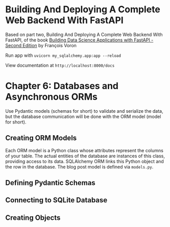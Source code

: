 Building And Deploying A Complete Web Backend With FastAPI
==========================================================

Based on part two, Building And Deploying A Complete Web Backend With FastAPI, of the book [Building Data Science Applications with FastAPI - Second Edition](https://www.amazon.com/Building-Data-Science-Applications-FastAPI-ebook/dp/B0C9D1QYVX?qid=1692021319&refinements=p_27:Fran%C3%A7ois+Voron&s=digital-text&sr=1-1&text=Fran%C3%A7ois+Voron&linkCode=sl1&tag=mobilea00b2a6-20&linkId=751999f2c2a85565dbd749e640befa60&language=en_US&ref_=as_li_ss_tl) by François Voron

Run app with `uvicorn my_sqlalchemy.app:app --reload`

View documentation at `http://localhost:8000/docs`

# Chapter 6: Databases and Asynchronous ORMs

Use Pydantic models (schemas for short) to validate and serialize the data, but the database communication will be done with the ORM model (model for short).

## Creating ORM Models

Each ORM model is a Python class whose attributes represent the columns of your table. The actual entities of the database are instances of this class, providing access to its data. SQLAlchemy ORM links this Python object and the row in the database. The blog post model is defined via `models.py`.

## Defining Pydantic Schemas

## Connecting to SQLite Database

## Creating Objects
